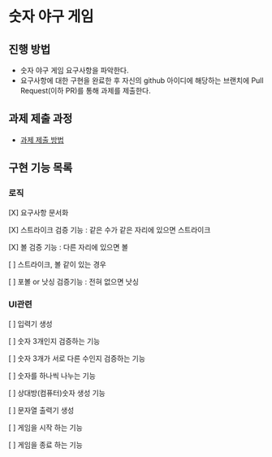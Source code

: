 # 숫자 야구 게임
## 진행 방법
* 숫자 야구 게임 요구사항을 파악한다.
* 요구사항에 대한 구현을 완료한 후 자신의 github 아이디에 해당하는 브랜치에 Pull Request(이하 PR)를 통해 과제를 제출한다.

## 과제 제출 과정
* [과제 제출 방법](https://github.com/next-step/nextstep-docs/tree/master/precourse)


## 구현 기능 목록
### 로직
[X] 요구사항 문서화

[X] 스트라이크 검증 기능 : 같은 수가 같은 자리에 있으면 스트라이크

[X] 볼 검증 기능 : 다른 자리에 있으면 볼

[ ] 스트라이크, 볼 같이 있는 경우

[ ] 포볼 or 낫싱 검증기능 : 전혀 없으면 낫싱

### UI관련
[ ] 입력기 생성

[ ] 숫자 3개인지 검증하는 기능

[ ] 숫자 3개가 서로 다른 수인지 검증하는 기능

[ ] 숫자를 하나씩 나누는 기능

[ ] 상대방(컴퓨터)숫자 생성 기능

[ ] 문자열 출력기 생성

[ ] 게임을 시작 하는 기능

[ ] 게임을 종료 하는 기능